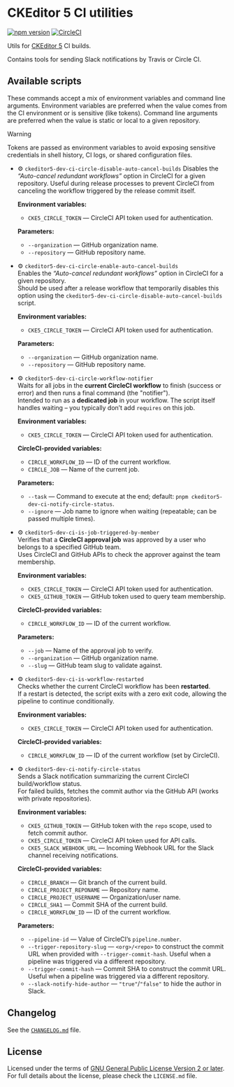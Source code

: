 CKEditor 5 CI utilities
=======================

[![npm version](https://badge.fury.io/js/%40ckeditor%2Fckeditor5-dev-ci.svg)](https://www.npmjs.com/package/@ckeditor/ckeditor5-dev-ci)
[![CircleCI](https://circleci.com/gh/ckeditor/ckeditor5-dev.svg?style=shield)](https://app.circleci.com/pipelines/github/ckeditor/ckeditor5-dev?branch=master)

Utils for [CKEditor 5](https://ckeditor.com) CI builds.

Contains tools for sending Slack notifications by Travis or Circle CI.

## Available scripts

These commands accept a mix of environment variables and command line arguments. Environment variables are preferred when the value comes from the CI environment or is sensitive (like tokens). Command line arguments are preferred when the value is static or local to a given repository.

> [!WARNING]
> Tokens are passed as environment variables to avoid exposing sensitive credentials in shell history, CI logs, or shared configuration files.

- ⚙️ `ckeditor5-dev-ci-circle-disable-auto-cancel-builds`
  Disables the _“Auto-cancel redundant workflows”_ option in CircleCI for a given repository.
  Useful during release processes to prevent CircleCI from canceling the workflow triggered by the release commit itself.

  **Environment variables:**
  - `CKE5_CIRCLE_TOKEN` &mdash; CircleCI API token used for authentication.

  **Parameters:**
  - `--organization` &mdash; GitHub organization name.
  - `--repository` &mdash; GitHub repository name.

- ⚙️ `ckeditor5-dev-ci-circle-enable-auto-cancel-builds`  
  Enables the _“Auto-cancel redundant workflows”_ option in CircleCI for a given repository.  
  Should be used after a release workflow that temporarily disables this option using the `ckeditor5-dev-ci-circle-disable-auto-cancel-builds` script.

  **Environment variables:**
  - `CKE5_CIRCLE_TOKEN` &mdash; CircleCI API token used for authentication.

  **Parameters:**
  - `--organization` &mdash; GitHub organization name.
  - `--repository` &mdash; GitHub repository name.

- ⚙️ `ckeditor5-dev-ci-circle-workflow-notifier`  
  Waits for all jobs in the **current CircleCI workflow** to finish (success or error) and then runs a final command (the "notifier").  
  Intended to run as a **dedicated job** in your workflow. The script itself handles waiting – you typically don’t add `requires` on this job.

  **Environment variables:**
  - `CKE5_CIRCLE_TOKEN` &mdash; CircleCI API token used for authentication.

  **CircleCI-provided variables:**
  - `CIRCLE_WORKFLOW_ID` &mdash; ID of the current workflow.
  - `CIRCLE_JOB` &mdash; Name of the current job.

  **Parameters:**
  - `--task` &mdash; Command to execute at the end; default: `pnpm ckeditor5-dev-ci-notify-circle-status`.
  - `--ignore` &mdash; Job name to ignore when waiting (repeatable; can be passed multiple times).

- ⚙️ `ckeditor5-dev-ci-is-job-triggered-by-member`  
  Verifies that a **CircleCI approval job** was approved by a user who belongs to a specified GitHub team.  
  Uses CircleCI and GitHub APIs to check the approver against the team membership.

  **Environment variables:**
  - `CKE5_CIRCLE_TOKEN` &mdash; CircleCI API token used for authentication.
  - `CKE5_GITHUB_TOKEN` &mdash; GitHub token used to query team membership.

  **CircleCI-provided variables:**
  - `CIRCLE_WORKFLOW_ID` &mdash; ID of the current workflow.

  **Parameters:**
  - `--job` &mdash; Name of the approval job to verify.
  - `--organization` &mdash; GitHub organization name.
  - `--slug` &mdash; GitHub team slug to validate against.

- ⚙️ `ckeditor5-dev-ci-is-workflow-restarted`  
  Checks whether the current CircleCI workflow has been **restarted**.  
  If a restart is detected, the script exits with a zero exit code, allowing the pipeline to continue conditionally.

  **Environment variables:**
  - `CKE5_CIRCLE_TOKEN` &mdash; CircleCI API token used for authentication.

  **CircleCI-provided variables:**
  - `CIRCLE_WORKFLOW_ID` &mdash; ID of the current workflow (set by CircleCI).

- ⚙️ `ckeditor5-dev-ci-notify-circle-status`  
  Sends a Slack notification summarizing the current CircleCI build/workflow status.  
  For failed builds, fetches the commit author via the GitHub API (works with private repositories).

  **Environment variables:**
  - `CKE5_GITHUB_TOKEN` &mdash; GitHub token with the `repo` scope, used to fetch commit author.
  - `CKE5_CIRCLE_TOKEN` &mdash; CircleCI API token used for API calls.
  - `CKE5_SLACK_WEBHOOK_URL` &mdash; Incoming Webhook URL for the Slack channel receiving notifications.

  **CircleCI-provided variables:**
  - `CIRCLE_BRANCH` &mdash; Git branch of the current build.
  - `CIRCLE_PROJECT_REPONAME` &mdash; Repository name.
  - `CIRCLE_PROJECT_USERNAME` &mdash; Organization/user name.
  - `CIRCLE_SHA1` &mdash; Commit SHA of the current build.
  - `CIRCLE_WORKFLOW_ID` &mdash; ID of the current workflow.

  **Parameters:**
  - `--pipeline-id` &mdash; Value of CircleCI’s `pipeline.number`.
  - `--trigger-repository-slug` &mdash; `<org>/<repo>` to construct the commit URL when provided with `--trigger-commit-hash`. Useful when a pipeline was triggered via a different repository.
  - `--trigger-commit-hash` &mdash; Commit SHA to construct the commit URL. Useful when a pipeline was triggered via a different repository.
  - `--slack-notify-hide-author` &mdash; `"true"`/`"false"` to hide the author in Slack.

## Changelog

See the [`CHANGELOG.md`](https://github.com/ckeditor/ckeditor5-dev/blob/master/packages/ckeditor5-dev-ci/CHANGELOG.md) file.

## License

Licensed under the terms of [GNU General Public License Version 2 or later](http://www.gnu.org/licenses/gpl.html). For full details about the license, please check the `LICENSE.md` file.
